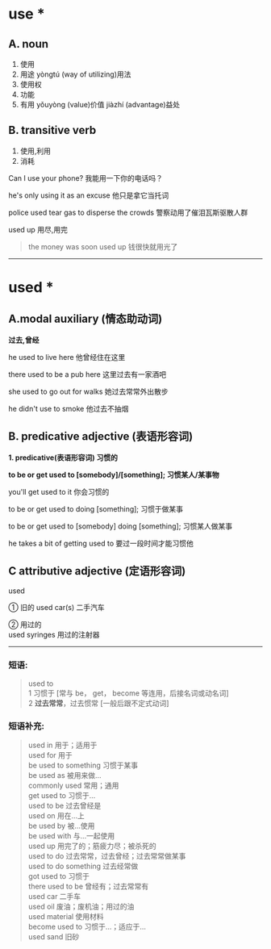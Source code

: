 # use *

## A. noun 

1. 使用
1. 用途 yòngtú (way of utilizing)用法 
1. 使用权 
1. 功能 
1. 有用 yǒuyòng (value)价值 jiàzhí (advantage)益处 


## B. transitive verb


1. 使用,利用
1. 消耗

Can I use your phone?
我能用一下你的电话吗？

he's only using it as an excuse
他只是拿它当托词

police used tear gas to disperse the crowds
警察动用了催泪瓦斯驱散人群

used up 用尽,用完

> the money was soon used up
钱很快就用光了


----
# used *



## A.modal auxiliary (情态助动词)

**过去,曾经**

he used to live here
他曾经住在这里

there used to be a pub here
这里过去有一家酒吧

she used to go out for walks
她过去常常外出散步

he didn't use to smoke
他过去不抽烟

## B. predicative  adjective (表语形容词)

**1. predicative(表语形容词) 习惯的**

**to be or get used to [somebody]/[something];
习惯某人/某事物**

you'll get used to it
你会习惯的

to be or get used to doing [something];
习惯于做某事

to be or get used to [somebody] doing [something];
习惯某人做某事

he takes a bit of getting used to
要过一段时间才能习惯他


## C attributive adjective (定语形容词)

used 

① 旧的 
used car(s)  二手汽车  

② 用过的   
used syringes 用过的注射器

---

### 短语:  
> used to    
> 1 习惯于 [常与 be， get， become 等连用，后接名词或动名词]  
> 2 **过去常常**，过去惯常 [一般后跟不定式动词] 



### 短语补充:

> used in 用于；适用于  
> used for 用于  
> be used to something 习惯于某事  
> be used as 被用来做…  
> commonly used 常用；通用  
> get used to 习惯于…  
> used to be 过去曾经是  
> used on 用在…上   
> be used by 被…使用  
> be used with 与…一起使用  
> used up 用完了的；筋疲力尽；被杀死的  
> used to do 过去常常，过去曾经；过去常常做某事  
> used to do something 过去经常做  
> got used to 习惯于  
> there used to be 曾经有；过去常常有  
> used car 二手车  
> used oil 废油；废机油；用过的油  
> used material 使用材料  
> become used to 习惯于…；适应于…  
> used sand 旧砂  
